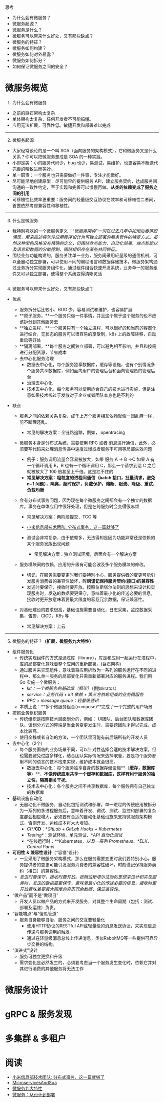 思考

- 为什么会有微服务？
- 微服务起源？
- 微服务是什么？
- 微服务可以带来什么好处，又有那些缺点？
- 微服务的特征？
- 微服务如何构建？
- 微服务如何对外暴露？
- 微服务如何拆分？
- 如何保证微服务之间的安全？

# 微服务概览

1. 为什么会有微服务
  + 之前的巨石架构太复杂
  + 单体架构太复杂，任何开发者不可能搞懂。
  + 应用无法扩展，可靠性低。敏捷开发和部署难以完成

-------

2. 微服务起源

+ 大家经常谈论的是一个叫 SOA（面向服务的架构模式），它和微服务又是什么关系？你可以把微服务想成是 SOA 的一种实践。
+ 小即是美：小的服务代码少，bug 也少，易测试，易维护，也更容易不断迭代完善的精致进而美妙。
+ 单一职责：一个服务也只需要做好一件事，专注才能做好。
+ 尽可能早地创建原型：尽可能早的提供服务 API，建立服务契约，达成服务间沟通的一致性约定，至于实现和完善可以慢慢再做。**从类的依赖变成了服务之间的引用**
+ 可移植性比效率更重要：服务间的轻量级交互协议在效率和可移植性二者间，首要依然考虑兼容性和移植性。

------

3. 什么是微服务
  + 我特别喜欢的一个微服务定义：*“微服务架构”一词在过去几年中如雨后春笋般涌现，用来描述将软件应用程序设计为可独立部署的服务套件的特定方式。虽然这种架构风格没有精确的定义，但围绕业务能力、自动化部署、端点智能以及语言和数据的分散控制，围绕组织存在某些共同特征。*
  + 围绕业务功能构建的，服务关注单一业务，服务间采用轻量级的通信机制，可以全自动独立部署，可以使用不同的编程语言和数据存储技术。微服务架构通过业务拆分实现服务组件化，通过组件组合快速开发系统，业务单一的服务组件又可以独立部署，使得整个系统变得清晰灵活

----

4. 微服务可以带来什么好处，又有那些缺点？ 

+ 优点
  + 服务拆分后比较小，BUG 少，容易测试和维护，也容易扩展
  + **原子服务，**一个服务只做一件事情，并且这个属于这个服务的也不应该拆分到其他服务去
  + **独立进程，**一个服务只有一个独立进程，可以很好的和当前的容器化进行结合，无状态的服务可以很容易的享受到，k8s 上的故障转移，自动重启等好处
  + **隔离部署，**每个服务之间独立部署，可以避免相互影响，并且和按需进行分配资源，节省成本
  + 去中心化服务治理
    + 数据去中心化，每个服务独享数据库，缓存等设施，也有个别情况多个服务共享数据库，例如面向用户的管理后台和面向管理员的管理后台
    + 治理去中心化
    + 技术去中心化，每个服务可以使用适合自己的技术进行实施，但是注意如果技术栈过于发散对于企业或者团队本身也是不利的

+ 缺点

  - 服务之间的依赖关系复杂，成千上万个服务相互依赖就像一团乱麻一样，剪不断理还乱。

    - 常见的解决方案：全链路追踪，例如， opentracing

  - 微服务本身是分布式系统，需要使用 RPC 或者 消息进行通信，此外，必须要写代码来处理消息传递中速度过慢或者服务不可用等局部失效问题

    - 例子：服务调用流量会容易被放大，如果 服务 A -> B ->C 如果 A 有一个循环调用 B，B 也有一个循环调用 C，那么一个请求到达 C 之后就被放大了 100 倍甚至上千倍。这是扛不住的
    - **常见解决方案：粗粒度的进程间通信（batch 接口，批量请求，避免 n+1 问题），隔离，超时保护，负载保护，熔断、限流、降级、重试，负载均衡**
    
  - 会有分布式事务问题，因为现在每个微服务之间都会有一个独立的数据库，事务在单体应用中很好处理，但是在跨服务时会变得很麻烦
    
      - 常见解决方案：两阶段提交、TCC 等
      - [小米信息部技术团队: 分布式事务，这一篇就够了](https://xiaomi-info.github.io/2020/01/02/distributed-transaction/)
  
	- 测试会非常复杂，由于依赖多，无法得知是因为功能异常还是依赖的某个服务发版出现问题
  
      - 常见解决方案：独立测试环境，后面会有一个解决方案
  
   - 服务模块间的依赖，应用的升级有可能会波及多个服务模块的修改。
  
      - 切记，在服务需要变更时我们要特别小心，服务提供者的变更可能引发服务消费者的兼容性破坏，**时刻谨记保持服务契约(接口)的兼容性**
      - 发送时要保守，接收时要开放。按照伯斯塔尔法则的思想来设计和实现服务时，发送的数据要更保守，意味着最小化的传送必要的信息，接收时更开放意味着要最大限度的容忍冗余数据，保证兼容性。
    
    - 对基础建设的要求很高，基础设施需要自动化，日志采集，监控数据采集，告警，CICD，K8s 等
    
      - 常见解决方案：上云

---

5. 微服务的特征？**（扩展，微服务九大特性）**

+ 组件服务化
  + 传统实现组件的方式是通过库（library），库是和应用一起运行在进程中，库的局部变化意味着整个应用的重新部署。(巨石架构)
  + 通过服务来实现组件，意味着将应用拆散为一系列的服务运行在不同的进程中，那么单一服务的局部变化只需重新部署对应的服务进程。我们用 Go 实施一个微服务：
    + *kit：一个微服务的基础库（框架）*（例如kratos）
    + *service：业务代码* *+ kit* *依赖* *+* *第三方依赖组成的业务微服务*
    + *RPC* *+ message queue：轻量级通讯*
  + 本质上说：**多个微服务组合(compose)**完成了一个完整的用户场景
+ 按照业务组织服务
  + 传统组织是按照技术层面划分的，例如： UI团队、后台团队和数据库团队。该划分方式的弊端是当业务变更发生时，需要跨团队才得以完成，成本比较高。
  + 使用全栈或者自治的方法，一个团队里可能有前后端所有的开发人员
+ 去中心化（2个）
  + 每个服务面临的业务场景不同，可以针对性选择合适的技术解决方案。但也需要避免过度多样化，结合团队实际情况来选择取舍，要是每个服务都用不同的语言的技术栈来实现，维护成本就会很高。
    + 数据去中心化：每个服务独享自身的数据存储设施**（**缓存，数据库等**）**，**不像传统应用共享一个缓存和数据库，这样有利于服务的独立性，隔离相关干扰**。
    + 技术去中心化：各个服务之间不共享数据库，每个服务拥有自己独立的数据库
+ 基础设施自动化
  + 无自动化不微服务，自动化包括测试和部署。单一进程的传统应用被拆分为一系列的多进程服务后，意味着开发、调试、测试、监控和部署的复杂度都会相应增大，必须要有合适的自动化基础设施来支持微服务架构模式，否则开发、运维成本将大大增加。
    + *CI**/**CD**：**GitLab + GitLab Hooks + Kubernetes*
    + *Testing**：测试环境、单元测试、**API* *自动化测试*
    + *在线运行时：**Kubernetes，**以及一系列* *Prometheus**、**ELK、* *Control Panel*
+ **可用性** **&** **兼容性设计**（“容错”设计）
  + 一旦采用了微服务架构模式，那么在服务需要变更时我们要特别小心，服务提供者的变更可能引发服务消费者的兼容性破坏，时刻谨记保持服务契约（接口）的兼容性。
  + *发送时要保守，接收时要开放。按照伯斯塔尔法则的思想来设计和实现服务时，发送的数据要更保守，意味着最小化的传送必要的信息，接收时更开放意味着要最大限度的容忍冗余数据，保证兼容性。*
+ “做产品”而不是“做项目”
  + 开发人员以做产品的方式来开发服务，对其整个生命周期（包括：测试、部署及运维）负责。
+ “智能端点”与“傻瓜管道”
  + 服务自身能够自治，服务之间的交互要轻量化
    + 使用HTTP协议的RESTful API或轻量级的消息发送协议，来实现信息传递与服务调用的触发。
    + 通过在轻量级消息总线上传递消息，类似RabbitMQ等一些提供可靠异步交换的结构。
+ “演进式”设计
  + 服务可独立更换和升级
  + 需求变化是必然发生的，必须要考虑当一个服务发生变化时，依赖它并对其进行消费的其他服务将无法工作

# 微服务设计



# gRPC & 服务发现



# 多集群 & 多租户



# 阅读

+ [小米信息部技术团队: 分布式事务，这一篇就够了](https://xiaomi-info.github.io/2020/01/02/distributed-transaction/)
+ [MicroservicesAndSoa](https://martinfowler.com/articles/microservices.html#MicroservicesAndSoa)
+ [微服务九大特性](http://kaelzhang81.github.io/2017/09/14/%E5%BE%AE%E6%9C%8D%E5%8A%A1%E4%B9%9D%E5%A4%A7%E7%89%B9%E6%80%A7/)
+ [微服务：从设计到部署](https://docshome.gitbook.io/microservices/1-introduction-to-microservices)

